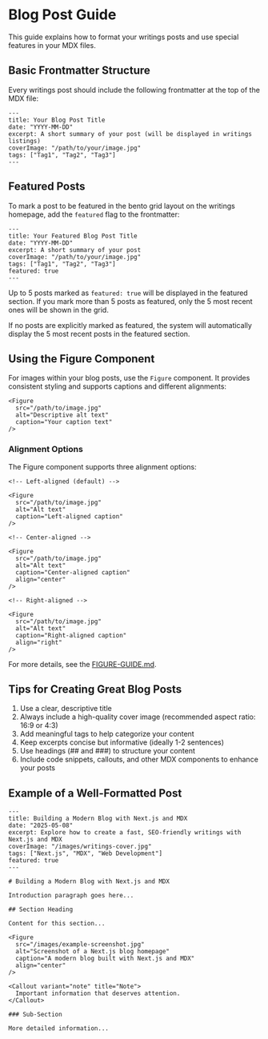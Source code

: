 # Blog Post Guide

This guide explains how to format your writings posts and use special features in your MDX files.

## Basic Frontmatter Structure

Every writings post should include the following frontmatter at the top of the MDX file:

```mdx
---
title: Your Blog Post Title
date: "YYYY-MM-DD"
excerpt: A short summary of your post (will be displayed in writings listings)
coverImage: "/path/to/your/image.jpg"
tags: ["Tag1", "Tag2", "Tag3"]
---
```

## Featured Posts

To mark a post to be featured in the bento grid layout on the writings homepage, add the `featured` flag to the frontmatter:

```mdx
---
title: Your Featured Blog Post Title
date: "YYYY-MM-DD"
excerpt: A short summary of your post
coverImage: "/path/to/your/image.jpg"
tags: ["Tag1", "Tag2", "Tag3"]
featured: true
---
```

Up to 5 posts marked as `featured: true` will be displayed in the featured section. If you mark more than 5 posts as featured, only the 5 most recent ones will be shown in the grid.

If no posts are explicitly marked as featured, the system will automatically display the 5 most recent posts in the featured section.

## Using the Figure Component

For images within your blog posts, use the `Figure` component. It provides consistent styling and supports captions and different alignments:

```mdx
<Figure
  src="/path/to/image.jpg"
  alt="Descriptive alt text"
  caption="Your caption text"
/>
```

### Alignment Options

The Figure component supports three alignment options:

```mdx
<!-- Left-aligned (default) -->

<Figure
  src="/path/to/image.jpg"
  alt="Alt text"
  caption="Left-aligned caption"
/>

<!-- Center-aligned -->

<Figure
  src="/path/to/image.jpg"
  alt="Alt text"
  caption="Center-aligned caption"
  align="center"
/>

<!-- Right-aligned -->

<Figure
  src="/path/to/image.jpg"
  alt="Alt text"
  caption="Right-aligned caption"
  align="right"
/>
```

For more details, see the [FIGURE-GUIDE.md](/src/content/FIGURE-GUIDE.md).

## Tips for Creating Great Blog Posts

1. Use a clear, descriptive title
2. Always include a high-quality cover image (recommended aspect ratio: 16:9 or 4:3)
3. Add meaningful tags to help categorize your content
4. Keep excerpts concise but informative (ideally 1-2 sentences)
5. Use headings (## and ###) to structure your content
6. Include code snippets, callouts, and other MDX components to enhance your posts

## Example of a Well-Formatted Post

```mdx
---
title: Building a Modern Blog with Next.js and MDX
date: "2025-05-08"
excerpt: Explore how to create a fast, SEO-friendly writings with Next.js and MDX
coverImage: "/images/writings-cover.jpg"
tags: ["Next.js", "MDX", "Web Development"]
featured: true
---

# Building a Modern Blog with Next.js and MDX

Introduction paragraph goes here...

## Section Heading

Content for this section...

<Figure
  src="/images/example-screenshot.jpg"
  alt="Screenshot of a Next.js blog homepage"
  caption="A modern blog built with Next.js and MDX"
  align="center"
/>

<Callout variant="note" title="Note">
  Important information that deserves attention.
</Callout>

### Sub-Section

More detailed information...
```
